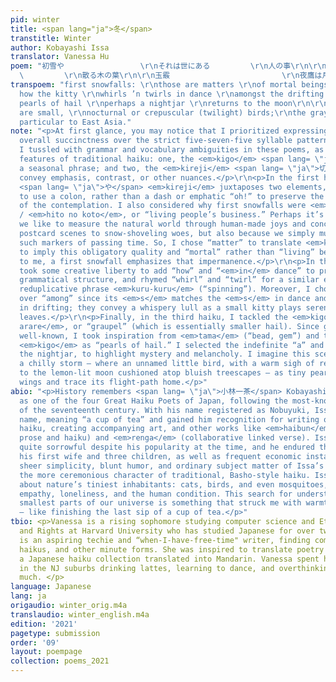 ```yaml
---
pid: winter
title: <span lang="ja">冬</span>
transtitle: Winter
author: Kobayashi Issa
translator: Vanessa Hu
poem: "初雪や                 \r\nそれは世にある         \r\n人の事\r\n\r\n猫の子の                 \r\nくるくる舞や
  \         \r\n散る木の葉\r\n\r\n玉霰                         \r\n夜鷹は月に                 \r\n帰るめり"
transpoem: "first snowfalls: \r\nthose are matters \r\nof mortal beings\r\n\r\noh,
  how the kitty \r\nwhirls ’n twirls in dance \r\namongst the drifting leaves\r\n\r\nin
  pearls of hail \r\nperhaps a nightjar \r\nreturns to the moon\r\n\r\n*Nightjars
  are small, \r\nnocturnal or crepuscular (twilight) birds;\r\nthe gray nightjar is
  particular to East Asia."
note: "<p>At first glance, you may notice that I prioritized expressing the haiku’s
  overall succinctness over the strict five-seven-five syllable pattern. Moreover,
  I tussled with grammar and vocabulary ambiguities in these poems, as well as the
  features of traditional haiku: one, the <em>kigo</em> <span lang= \"ja\">季語</span>,
  a seasonal phrase; and two, the <em>kireji</em> <span lang= \"ja\">切れ字</span>, to
  convey emphasis, contrast, or other nuances.</p>\r\n<p>In the first haiku, the <em>ya</em>
  <span lang= \"ja\">や</span> <em>kireji</em> juxtaposes two elements, and I chose
  to use a colon, rather than a dash or emphatic “oh!” to preserve the gentleness
  of the contemplation. I also considered why first snowfalls were <em>yo ni aru </em>
  / <em>hito no koto</em>, or “living people’s business.” Perhaps it’s not just because
  we like to measure the natural world through human-made joys and concerns, from
  postcard scenes to snow-shoveling woes, but also because we simply must exist alongside
  such markers of passing time. So, I chose “matter” to translate <em>koto</em> (“business”)
  to imply this obligatory quality and “mortal” rather than “living” being because,
  to me, a first snowfall emphasizes that impermanence.</p>\r\n<p>In the second, I
  took some creative liberty to add “how” and “<em>in</em> dance” to provide continuous
  grammatical structure, and rhymed “whirl” and “twirl” for a similar effect as the
  reduplicative phrase <em>kuru-kuru</em> (“spinning”). Moreover, I chose “amongst”
  over “among” since its <em>s</em> matches the <em>s</em> in dance and <em>f</em>
  in drifting; they convey a whispery lull as a small kitty plays serenely in after-autumn
  leaves.</p>\r\n<p>Finally, in the third haiku, I tackled the <em>kigo</em> <em>tama
  arare</em>, or “graupel” (which is essentially smaller hail). Since graupel isn’t
  well-known, I took inspiration from <em>tama</em> (“bead, gem”) and translated the
  <em>kigo</em> as “pearls of hail.” I selected the indefinite “a” and not “the” for
  the nightjar, to highlight mystery and melancholy. I imagine this scene as after
  a chilly storm — where an unnamed little bird, with a warm sigh of relief, takes
  to the lemon-lit moon cushioned atop bluish treescapes — as tiny pearls dot its
  wings and trace its flight-path home.</p>"
abio: "<p>History remembers <span lang= \"ja\">小林一茶</span> Kobayashi Issa (1763–1827)
  as one of the four Great Haiku Poets of Japan, following the most-known Matsuo Basho
  of the seventeenth century. With his name registered as Nobuyuki, Issa was his pen
  name, meaning “a cup of tea” and gained him recognition for writing over twenty-thousand
  haiku, creating accompanying art, and other works like <em>haibun</em> (a mix of
  prose and haiku) and <em>renga</em> (collaborative linked verse). Issa’s life was
  quite sorrowful despite his popularity at the time, and he endured the deaths of
  his first wife and three children, as well as frequent economic instability.</p>\r\n<p>The
  sheer simplicity, blunt humor, and ordinary subject matter of Issa’s works contrast
  the more ceremonious character of traditional, Basho-style haiku. Issa often wrote
  about nature’s tiniest inhabitants: cats, birds, and even mosquitoes, touching upon
  empathy, loneliness, and the human condition. This search for understanding in the
  smallest parts of our universe is something that struck me with warmth and nostalgia
  — like finishing the last sip of a cup of tea.</p>"
tbio: <p>Vanessa is a rising sophomore studying computer science and Ethnicity, Migration
  and Rights at Harvard University who has studied Japanese for over two years. She
  is an aspiring techie and “when-I-have-free-time" writer, finding comfort in vignettes,
  haikus, and other minute forms. She was inspired to translate poetry after buying
  a Japanese haiku collection translated into Mandarin. Vanessa spent her quarantine
  in the NJ suburbs drinking lattes, learning to dance, and overthinking a tad too
  much. </p>
language: Japanese
lang: ja
origaudio: winter_orig.m4a
translaudio: winter_english.m4a
edition: '2021'
pagetype: submission
order: '09'
layout: poempage
collection: poems_2021
---
```

